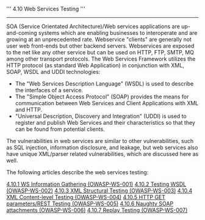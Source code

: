 ''' 4.10 Web Services Testing '''

-----

SOA (Service Orientated Architecture)/Web services applications are
up-and-coming systems which are enabling businesses to interoperate and
are growing at an unprecedented rate. Webservice "clients" are generally
not user web front-ends but other backend servers. Webservices are
exposed to the net like any other service but can be used on HTTP, FTP,
SMTP, MQ among other transport protocols. The Web Services Framework
utilizes the HTTP protocol (as standard Web Application) in conjunction
with XML, SOAP, WSDL and UDDI technologies:

  - The "Web Services Description Language" (WSDL) is used to describe
    the interfaces of a service.
  - The "Simple Object Access Protocol" (SOAP) provides the means for
    communication between Web Services and Client Applications with XML
    and HTTP.
  - "Universal Description, Discovery and Integration" (UDDI) is used to
    register and publish Web Services and their characteristics so that
    they can be found from potential clients.

The vulnerabilities in web services are similar to other
vulnerabilities, such as SQL injection, information disclosure, and
leakage, but web services also have unique XML/parser related
vulnerabilities, which are discussed here as well.

The following articles describe the web services testing:

[4.10.1 WS Information Gathering
(OWASP-WS-001)](Testing:_WS_Information_Gathering_\(OWASP-WS-001\) "wikilink")
[4.10.2 Testing WSDL
(OWASP-WS-002)](Testing_WSDL_\(OWASP-WS-002\) "wikilink")
[4.10.3 XML Structural Testing
(OWASP-WS-003)](Testing_for_XML_Structural_\(OWASP-WS-003\) "wikilink")
[4.10.4 XML Content-level Testing
(OWASP-WS-004)](Testing_for_XML_Content-Level_\(OWASP-WS-004\) "wikilink")
[4.10.5 HTTP GET parameters/REST Testing
(OWASP-WS-005)](Testing_for_WS_HTTP_GET_parameters/REST_attacks_\(OWASP-WS-005\) "wikilink")
[4.10.6 Naughty SOAP attachments
(OWASP-WS-006)](Testing_for_Naughty_SOAP_Attachments_\(OWASP-WS-006\) "wikilink")
[4.10.7 Replay Testing
(OWASP-WS-007)](Testing_for_WS_Replay_\(OWASP-WS-007\) "wikilink")